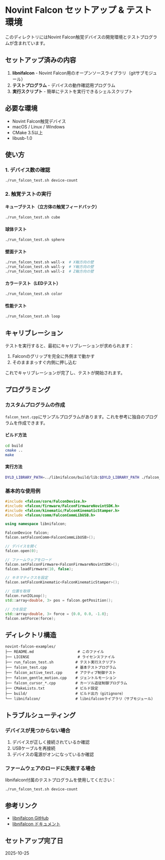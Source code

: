 # Novint Falcon セットアップ & テスト環境

このディレクトリにはNovint Falcon触覚デバイスの開発環境とテストプログラムが含まれています。

## セットアップ済みの内容

1. **libnifalcon** - Novint Falcon用のオープンソースライブラリ（gitサブモジュール）
2. **テストプログラム** - デバイスの動作確認用プログラム
3. **実行スクリプト** - 簡単にテストを実行できるシェルスクリプト

## 必要な環境

- Novint Falcon触覚デバイス
- macOS / Linux / Windows
- CMake 3.5以上
- libusb-1.0

## 使い方

### 1. デバイス数の確認

```bash
./run_falcon_test.sh device-count
```

### 2. 触覚テストの実行

#### キューブテスト（立方体の触覚フィードバック）
```bash
./run_falcon_test.sh cube
```

#### 球体テスト
```bash
./run_falcon_test.sh sphere
```

#### 壁面テスト
```bash
./run_falcon_test.sh wall-x  # X軸方向の壁
./run_falcon_test.sh wall-y  # Y軸方向の壁
./run_falcon_test.sh wall-z  # Z軸方向の壁
```

#### カラーテスト（LEDテスト）
```bash
./run_falcon_test.sh color
```

#### 性能テスト
```bash
./run_falcon_test.sh loop
```

## キャリブレーション

テストを実行すると、最初にキャリブレーションが求められます：
1. Falconのグリップを完全に外側まで動かす
2. そのまままっすぐ内側に押し込む

これでキャリブレーションが完了し、テストが開始されます。

## プログラミング

### カスタムプログラムの作成

`falcon_test.cpp`にサンプルプログラムがあります。これを参考に独自のプログラムを作成できます。

#### ビルド方法

```bash
cd build
cmake ..
make
```

#### 実行方法

```bash
DYLD_LIBRARY_PATH=../libnifalcon/build/lib:$DYLD_LIBRARY_PATH ./falcon_test
```

### 基本的な使用例

```cpp
#include <falcon/core/FalconDevice.h>
#include <falcon/firmware/FalconFirmwareNovintSDK.h>
#include <falcon/kinematic/FalconKinematicStamper.h>
#include <falcon/comm/FalconCommLibUSB.h>

using namespace libnifalcon;

FalconDevice falcon;
falcon.setFalconComm<FalconCommLibUSB>();

// デバイスを開く
falcon.open(0);

// ファームウェアをロード
falcon.setFalconFirmware<FalconFirmwareNovintSDK>();
falcon.loadFirmware(10, false);

// キネマティクスを設定
falcon.setFalconKinematic<FalconKinematicStamper>();

// 位置を取得
falcon.runIOLoop();
std::array<double, 3> pos = falcon.getPosition();

// 力を設定
std::array<double, 3> force = {0.0, 0.0, -1.0};
falcon.setForce(force);
```

## ディレクトリ構造

```
novint-falcon-examples/
├── README.md                    # このファイル
├── LICENSE                      # ライセンスファイル
├── run_falcon_test.sh          # テスト実行スクリプト
├── falcon_test.cpp             # 基本テストプログラム
├── falcon_active_test.cpp      # アクティブ制御テスト
├── falcon_gentle_motion.cpp    # ジェントルモーション
├── falcon_cursor_*.cpp         # カーソル追従制御プログラム
├── CMakeLists.txt              # ビルド設定
├── build/                      # ビルド出力（gitignore）
└── libnifalcon/                # libnifalconライブラリ（サブモジュール）
```

## トラブルシューティング

### デバイスが見つからない場合

1. デバイスが正しく接続されているか確認
2. USBケーブルを再接続
3. デバイスの電源がオンになっているか確認

### ファームウェアのロードに失敗する場合

libnifalcon付属のテストプログラムを使用してください：
```bash
./run_falcon_test.sh device-count
```

## 参考リンク

- [libnifalcon GitHub](https://github.com/libnifalcon/libnifalcon)
- [libnifalcon ドキュメント](https://github.com/libnifalcon/libnifalcon/wiki)

## セットアップ完了日

2025-10-25
